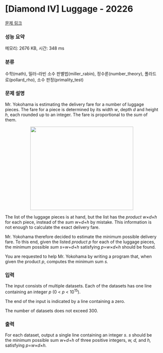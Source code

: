 # [Diamond IV] Luggage - 20226 

[문제 링크](https://www.acmicpc.net/problem/20226) 

### 성능 요약

메모리: 2676 KB, 시간: 348 ms

### 분류

수학(math), 밀러–라빈 소수 판별법(miller_rabin), 정수론(number_theory), 폴라드 로(pollard_rho), 소수 판정(primality_test)

### 문제 설명

<p>Mr. Yokohama is estimating the delivery fare for a number of luggage pieces. The fare for a piece is determined by its width <i>w</i>, depth <i>d</i> and height <i>h</i>, each rounded up to an integer. The fare is proportional to the <em>sum</em> of them.</p>

<p style="text-align: center;"><img alt="" src="" style="width: 338px; height: 275px;"></p>

<p>The list of the luggage pieces is at hand, but the list has the <em>product</em> <i>w</i>×<i>d</i>×<i>h</i> for each piece, instead of the <em>sum</em> <i>w</i>+<i>d</i>+<i>h</i> by mistake. This information is not enough to calculate the exact delivery fare.</p>

<p>Mr. Yokohama therefore decided to estimate the minimum possible delivery fare. To this end, given the listed <em>product</em> <i>p</i> for each of the luggage pieces, the minimum possible <em>sum</em> <i>s</i>=<i>w</i>+<i>d</i>+<i>h</i> satisfying <i>p</i>=<i>w</i>×<i>d</i>×<i>h</i> should be found.</p>

<p>You are requested to help Mr. Yokohama by writing a program that, when given the product <i>p</i>, computes the minimum sum <i>s.</i></p>

### 입력 

 <p>The input consists of multiple datasets. Each of the datasets has one line containing an integer <i>p</i> (0 < <i>p</i> < 10<sup>15</sup>).</p>

<p>The end of the input is indicated by a line containing a zero.</p>

<p>The number of datasets does not exceed 300.</p>

### 출력 

 <p>For each dataset, output a single line containing an integer <i>s</i>. <i>s</i> should be the minimum possible sum <i>w</i>+<i>d</i>+<i>h</i> of three positive integers, <i>w,</i> <i>d,</i> and <i>h,</i> satisfying <i>p</i>=<i>w</i>×<i>d</i>×<i>h.</i></p>

